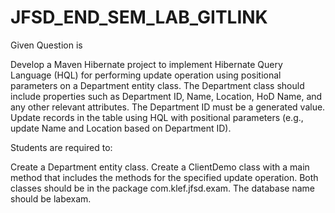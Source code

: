 # JFSD_END_SEM_LAB_GITLINK
Given Question is  

Develop a Maven Hibernate project to implement Hibernate Query Language (HQL) for performing update operation using positional parameters on a Department entity class.
The Department class should include properties such as Department ID, Name, Location, HoD Name, and any other relevant attributes. The Department ID must be a generated value. Update records in the table using HQL with positional parameters (e.g., update Name and Location based on Department ID).

Students are required to:

Create a Department entity class.
Create a ClientDemo class with a main method that includes the methods for the specified update operation.
Both classes should be in the package com.klef.jfsd.exam.
The database name should be labexam.


